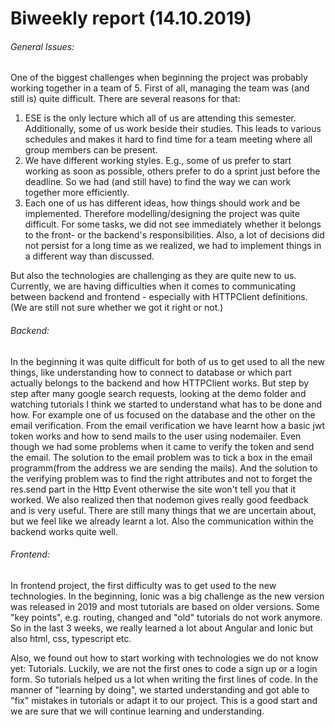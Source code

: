 # Biweekly report (14.10.2019)

###### General Issues:
One of the biggest challenges when beginning the project was probably working together in a team of 5.
First of all, managing the team was (and still is) quite difficult. 
There are several reasons for that:
1) ESE is the only lecture which all of us are attending this semester.
    Additionally, some of us work beside their studies. 
    This leads to various schedules and makes it hard to find time for a team meeting where all group members can be present.
2) We have different working styles. 
    E.g., some of us prefer to start working as soon as possible, others prefer to do a sprint just before the deadline.
    So we had (and still have) to find the way we can work together more efficiently.
3) Each one of us has different ideas, how things should work and be implemented. 
    Therefore modelling/designing the project was quite difficult.
    For some tasks, we did not see immediately whether it belongs to the front- or the backend's responsibilities.
    Also, a lot of decisions did not persist for a long time as we realized, we had to implement things in a different way than discussed.


But also the technologies are challenging as they are quite new to us.
Currently, we are having difficulties when it comes to communicating between backend and frontend - especially
with HTTPClient definitions. (We are still not sure whether we got it right or not.)


###### Backend:
In the beginning it was quite difficult for both of us to get used to all the new things, like 
understanding how to connect to database or which part actually belongs to the backend and how HTTPClient works. 
But step by step after many google search requests, looking at the demo folder and watching tutorials I think we started to understand what has to be
done and how. For example one of us focused on the database and the other on the email verification. From the email verification we 
have learnt how a basic jwt token works and how to send mails to the user using nodemailer. Even though we had some problems
when it came to verify the token and send the email. The solution to the email problem was to tick a box in the 
email programm(from the address we are sending the mails). And the solution to the verifying problem was to find the right attributes and not to
forget the res.send part in the Http Event otherwise the site won't tell you that it worked. We
also realized then that nodemon gives really good feedback and is very useful. There are still many things that we are uncertain about, but we
feel like we already learnt a lot. Also the communication within the backend works quite well.

###### Frontend:
In frontend project, the first difficulty was to get used to the new technologies. 
In the beginning, Ionic was a big challenge as the new version was released in 2019 and most tutorials are based on older versions. 
Some "key points", e.g. routing, changed and "old" tutorials do not work anymore. 
So in the last 3 weeks, we really learned a lot about Angular and Ionic but also html, css, typescript etc.

Also, we found out how to start working with technologies we do not know yet: Tutorials. 
Luckily, we are not the first ones to code a sign up or a login form.
So tutorials helped us a lot when writing the first lines of code. 
In the manner of "learning by doing", we started understanding and got able to "fix" mistakes in tutorials or adapt it to our project.
This is a good start and we are sure that we will continue learning and understanding.

